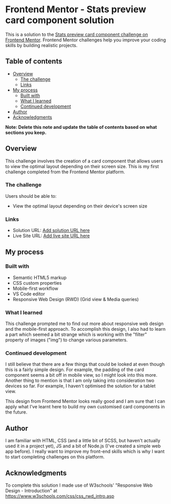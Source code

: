# Frontend Mentor - Stats preview card component solution

This is a solution to the [Stats preview card component challenge on Frontend Mentor](https://www.frontendmentor.io/challenges/stats-preview-card-component-8JqbgoU62). Frontend Mentor challenges help you improve your coding skills by building realistic projects. 

## Table of contents

- [Overview](#overview)
  - [The challenge](#the-challenge)
  - [Links](#links)
- [My process](#my-process)
  - [Built with](#built-with)
  - [What I learned](#what-i-learned)
  - [Continued development](#continued-development)
- [Author](#author)
- [Acknowledgments](#acknowledgments)

**Note: Delete this note and update the table of contents based on what sections you keep.**

## Overview

This challenge involves the creation of a card component that allows users to view the optimal layout depending on their screen size. 
This is my first challenge completed from the Frontend Mentor platform. 

### The challenge

Users should be able to:

- View the optimal layout depending on their device's screen size


### Links

- Solution URL: [Add solution URL here](https://github.com/alexandraM98/card-component-challenge)
- Live Site URL: [Add live site URL here](https://alexandram98.github.io/card-component-challenge/)

## My process

### Built with

- Semantic HTML5 markup
- CSS custom properties
- Mobile-first workflow
- VS Code editor
- Responsive Web Design (RWD) (Grid view & Media queries)

### What I learned

This challenge prompted me to find out more about responsive web design and the mobile-first approach. To accomplish this design, I also had to learn a part which seemed a bit strange which is working with the "filter" property of images ("img") to change various parameters. 

### Continued development

I still believe that there are a few things that could be looked at even though this is a fairly simple design. For example, the padding of the card component seems a bit off in mobile view, so I might look into this more. 
Another thing to mention is that I am only taking into consideration two devices so far. For example, I haven't optimised the solution for a tablet view.

This design from Frontend Mentor looks really good and I am sure that I can apply what I've learnt here to build my own customised card components in the future.


## Author

I am familiar with HTML, CSS (and a little bit of SCSS, but haven't actually used it in a project yet), JS and a bit of Node.js (I've created a simple web app before). I really want to improve my front-end skills which is why I want to start completing challenges on this platform.


## Acknowledgments

To complete this solution I made use of W3schools' "Responsive Web Design - Introduction" at https://www.w3schools.com/css/css_rwd_intro.asp


